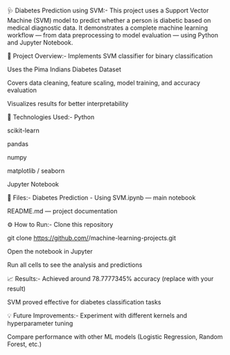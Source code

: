 🩺 Diabetes Prediction using SVM:-
This project uses a Support Vector Machine (SVM) model to predict whether a person is diabetic based on medical diagnostic data.
It demonstrates a complete machine learning workflow — from data preprocessing to model evaluation — using Python and Jupyter Notebook.

📘 Project Overview:-
Implements SVM classifier for binary classification

Uses the Pima Indians Diabetes Dataset

Covers data cleaning, feature scaling, model training, and accuracy evaluation

Visualizes results for better interpretability

🧠 Technologies Used:-
Python

scikit-learn

pandas

numpy

matplotlib / seaborn

Jupyter Notebook

📂 Files:-
Diabetes Prediction - Using SVM.ipynb — main notebook

README.md — project documentation

⚙️ How to Run:-
Clone this repository

git clone https://github.com/<your-username>/machine-learning-projects.git


Open the notebook in Jupyter

Run all cells to see the analysis and predictions

📈 Results:-
Achieved around 78.7777345% accuracy (replace with your result)

SVM proved effective for diabetes classification tasks

💡 Future Improvements:-
Experiment with different kernels and hyperparameter tuning

Compare performance with other ML models (Logistic Regression, Random Forest, etc.)

